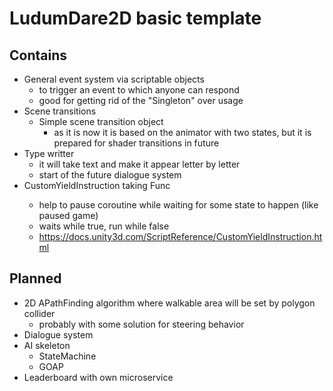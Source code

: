 # LudumDare2D basic template

## Contains

- General event system via scriptable objects
  - to trigger an event to which anyone can respond
  - good for getting rid of the "Singleton" over usage 
- Scene transitions
  - Simple scene transition object
    - as it is now it is based on the animator with two states, but it is prepared for shader transitions in future   
- Type writter
  - it will take text and make it appear letter by letter
  - start of the future dialogue system
- CustomYieldInstruction taking Func<Bool>
  - help to pause coroutine while waiting for some state to happen (like paused game)
  - waits while true, run while false 
  - https://docs.unity3d.com/ScriptReference/CustomYieldInstruction.html


## Planned

- 2D APathFinding algorithm where walkable area will be set by polygon collider
  - probably with some solution for steering behavior 
- Dialogue system 
- AI skeleton
  - StateMachine
  - GOAP
- Leaderboard with own microservice
 
